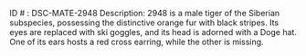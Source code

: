 ID # : DSC-MATE-2948
Description: 2948 is a male tiger of the Siberian subspecies, possessing the distinctive orange fur with black stripes. Its eyes are replaced with ski goggles, and its head is adorned with a Doge hat. One of its ears hosts a red cross earring, while the other is missing.